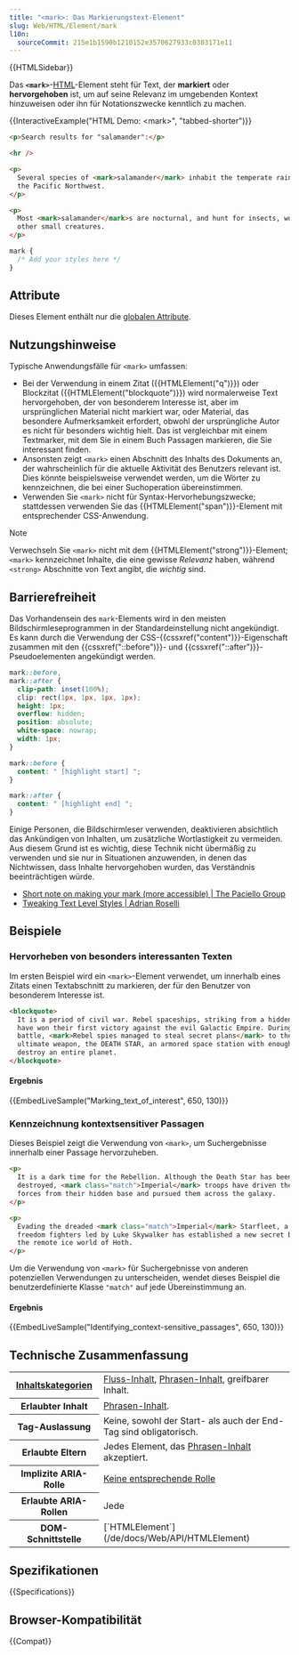 ```yaml
---
title: "<mark>: Das Markierungstext-Element"
slug: Web/HTML/Element/mark
l10n:
  sourceCommit: 215e1b1590b1210152e3570627933c0303171e11
---
```


{{HTMLSidebar}}

Das **`<mark>`**-[HTML](/de/docs/Web/HTML)-Element steht für Text, der **markiert** oder **hervorgehoben** ist, um auf seine Relevanz im umgebenden Kontext hinzuweisen oder ihn für Notationszwecke kenntlich zu machen.

{{InteractiveExample("HTML Demo: &lt;mark&gt;", "tabbed-shorter")}}

```html interactive-example
<p>Search results for "salamander":</p>

<hr />

<p>
  Several species of <mark>salamander</mark> inhabit the temperate rainforest of
  the Pacific Northwest.
</p>

<p>
  Most <mark>salamander</mark>s are nocturnal, and hunt for insects, worms, and
  other small creatures.
</p>
```

```css interactive-example
mark {
  /* Add your styles here */
}
```

## Attribute

Dieses Element enthält nur die [globalen Attribute](/de/docs/Web/HTML/Global_attributes).

## Nutzungshinweise

Typische Anwendungsfälle für `<mark>` umfassen:

- Bei der Verwendung in einem Zitat ({{HTMLElement("q")}}) oder Blockzitat ({{HTMLElement("blockquote")}}) wird normalerweise Text hervorgehoben, der von besonderem Interesse ist, aber im ursprünglichen Material nicht markiert war, oder Material, das besondere Aufmerksamkeit erfordert, obwohl der ursprüngliche Autor es nicht für besonders wichtig hielt. Das ist vergleichbar mit einem Textmarker, mit dem Sie in einem Buch Passagen markieren, die Sie interessant finden.
- Ansonsten zeigt `<mark>` einen Abschnitt des Inhalts des Dokuments an, der wahrscheinlich für die aktuelle Aktivität des Benutzers relevant ist. Dies könnte beispielsweise verwendet werden, um die Wörter zu kennzeichnen, die bei einer Suchoperation übereinstimmen.
- Verwenden Sie `<mark>` nicht für Syntax-Hervorhebungszwecke; stattdessen verwenden Sie das {{HTMLElement("span")}}-Element mit entsprechender CSS-Anwendung.

> [!NOTE]
> Verwechseln Sie `<mark>` nicht mit dem {{HTMLElement("strong")}}-Element; `<mark>` kennzeichnet Inhalte, die eine gewisse _Relevanz_ haben, während `<strong>` Abschnitte von Text angibt, die _wichtig_ sind.

## Barrierefreiheit

Das Vorhandensein des `mark`-Elements wird in den meisten Bildschirmleseprogrammen in der Standardeinstellung nicht angekündigt. Es kann durch die Verwendung der CSS-{{cssxref("content")}}-Eigenschaft zusammen mit den {{cssxref("::before")}}- und {{cssxref("::after")}}-Pseudoelementen angekündigt werden.

```css
mark::before,
mark::after {
  clip-path: inset(100%);
  clip: rect(1px, 1px, 1px, 1px);
  height: 1px;
  overflow: hidden;
  position: absolute;
  white-space: nowrap;
  width: 1px;
}

mark::before {
  content: " [highlight start] ";
}

mark::after {
  content: " [highlight end] ";
}
```

Einige Personen, die Bildschirmleser verwenden, deaktivieren absichtlich das Ankündigen von Inhalten, um zusätzliche Wortlastigkeit zu vermeiden. Aus diesem Grund ist es wichtig, diese Technik nicht übermäßig zu verwenden und sie nur in Situationen anzuwenden, in denen das Nichtwissen, dass Inhalte hervorgehoben wurden, das Verständnis beeinträchtigen würde.

- [Short note on making your mark (more accessible) | The Paciello Group](https://www.tpgi.com/short-note-on-making-your-mark-more-accessible/)
- [Tweaking Text Level Styles | Adrian Roselli](https://adrianroselli.com/2017/12/tweaking-text-level-styles.html)

## Beispiele

### Hervorheben von besonders interessanten Texten

Im ersten Beispiel wird ein `<mark>`-Element verwendet, um innerhalb eines Zitats einen Textabschnitt zu markieren, der für den Benutzer von besonderem Interesse ist.

```html
<blockquote>
  It is a period of civil war. Rebel spaceships, striking from a hidden base,
  have won their first victory against the evil Galactic Empire. During the
  battle, <mark>Rebel spies managed to steal secret plans</mark> to the Empire's
  ultimate weapon, the DEATH STAR, an armored space station with enough power to
  destroy an entire planet.
</blockquote>
```

#### Ergebnis

{{EmbedLiveSample("Marking_text_of_interest", 650, 130)}}

### Kennzeichnung kontextsensitiver Passagen

Dieses Beispiel zeigt die Verwendung von `<mark>`, um Suchergebnisse innerhalb einer Passage hervorzuheben.

```html
<p>
  It is a dark time for the Rebellion. Although the Death Star has been
  destroyed, <mark class="match">Imperial</mark> troops have driven the Rebel
  forces from their hidden base and pursued them across the galaxy.
</p>

<p>
  Evading the dreaded <mark class="match">Imperial</mark> Starfleet, a group of
  freedom fighters led by Luke Skywalker has established a new secret base on
  the remote ice world of Hoth.
</p>
```

Um die Verwendung von `<mark>` für Suchergebnisse von anderen potenziellen Verwendungen zu unterscheiden, wendet dieses Beispiel die benutzerdefinierte Klasse `"match"` auf jede Übereinstimmung an.

#### Ergebnis

{{EmbedLiveSample("Identifying_context-sensitive_passages", 650, 130)}}

## Technische Zusammenfassung

<table class="properties">
  <tbody>
    <tr>
      <th scope="row">
        <a href="/de/docs/Web/HTML/Content_categories"
          >Inhaltskategorien</a
        >
      </th>
      <td>
        <a href="/de/docs/Web/HTML/Content_categories#flow_content"
          >Fluss-Inhalt</a
        >,
        <a href="/de/docs/Web/HTML/Content_categories#phrasing_content"
          >Phrasen-Inhalt</a
        >, greifbarer Inhalt.
      </td>
    </tr>
    <tr>
      <th scope="row">Erlaubter Inhalt</th>
      <td>
        <a href="/de/docs/Web/HTML/Content_categories#phrasing_content"
          >Phrasen-Inhalt</a
        >.
      </td>
    </tr>
    <tr>
      <th scope="row">Tag-Auslassung</th>
      <td>Keine, sowohl der Start- als auch der End-Tag sind obligatorisch.</td>
    </tr>
    <tr>
      <th scope="row">Erlaubte Eltern</th>
      <td>
        Jedes Element, das
        <a href="/de/docs/Web/HTML/Content_categories#phrasing_content"
          >Phrasen-Inhalt</a
        > akzeptiert.
      </td>
    </tr>
    <tr>
      <th scope="row">Implizite ARIA-Rolle</th>
      <td>
        <a href="https://www.w3.org/TR/html-aria/#dfn-no-corresponding-role"
          >Keine entsprechende Rolle</a
        >
      </td>
    </tr>
    <tr>
      <th scope="row">Erlaubte ARIA-Rollen</th>
      <td>Jede</td>
    </tr>
    <tr>
      <th scope="row">DOM-Schnittstelle</th>
      <td>[`HTMLElement`](/de/docs/Web/API/HTMLElement)</td>
    </tr>
  </tbody>
</table>

## Spezifikationen

{{Specifications}}

## Browser-Kompatibilität

{{Compat}}
